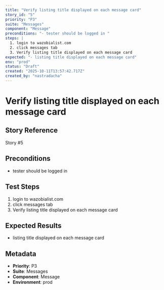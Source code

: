 ```yaml
---
title: "Verify listing title displayed on each message card"
story_id: "5"
priority: "P3"
suite: "Messages"
component: "Message"
preconditions: "- tester should be logged in "
steps: |
  1. login to wazobialist.com
  2. click messages tab
  3. Verify listing title displayed on each message card
expected: "- listing title displayed on each message card"
env: "prod"
status: "Draft"
created: "2025-10-11T13:57:42.717Z"
created_by: "nastradacha"
---
```


# Verify listing title displayed on each message card

## Story Reference
Story #5

## Preconditions
- tester should be logged in 




## Test Steps
1. login to wazobialist.com
2. click messages tab
3. Verify listing title displayed on each message card

## Expected Results
- listing title displayed on each message card

## Metadata
- **Priority**: P3
- **Suite**: Messages
- **Component**: Message
- **Environment**: prod
